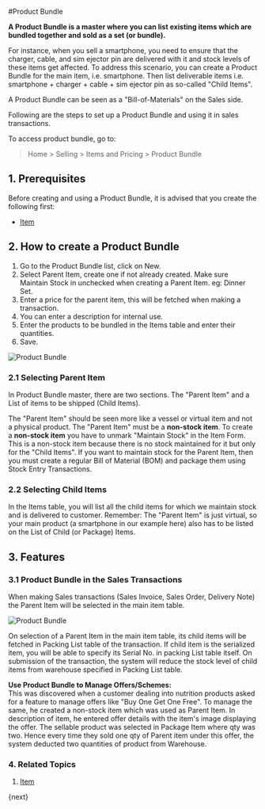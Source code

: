 <!-- add-breadcrumbs -->
#Product Bundle

**A Product Bundle is a master where you can list existing items which are bundled together and sold as a set (or bundle).**

For instance, when you sell a smartphone, you need to ensure that the charger, cable, and sim ejector pin are delivered with it and stock levels of these items get affected.
To address this scenario, you can create a Product Bundle for the main item, i.e. smartphone. Then list deliverable items i.e. smartphone + charger + cable + sim ejector pin as so-called "Child Items".

A Product Bundle can be seen as a "Bill-of-Materials" on the Sales side.

Following are the steps to set up a Product Bundle and using it in sales transactions.

To access product bundle, go to:
> Home > Selling > Items and Pricing > Product Bundle

## 1. Prerequisites
Before creating and using a Product Bundle, it is advised that you create the following first:

* [Item](/docs/v13/user/manual/en/stock/item)

## 2. How to create a Product Bundle
1. Go to the Product Bundle list, click on New.
2. Select Parent Item, create one if not already created. Make sure Maintain Stock in unchecked when creating a Parent Item. eg: Dinner Set.
1. Enter a price for the parent item, this will be fetched when making a transaction.
1. You can enter a description for internal use.
3. Enter the products to be bundled in the Items table and enter their quantities.
4. Save.
<img class="screenshot" alt="Product Bundle" src="{{docs_base_url}}/assets/img/selling/product-bundle.png">

### 2.1 Selecting Parent Item

In Product Bundle master, there are two sections. The "Parent Item" and a List of items to be shipped (Child Items).

The "Parent Item" should be seen more like a vessel or virtual item and not a physical product.
The "Parent Item" must be a <b>non-stock item</b>. To create a <b>non-stock item</b> you have to unmark "Maintain Stock" in the Item Form.
This is a non-stock item because there is no stock maintained for it but only for the "Child Items".
If you want to maintain stock for the Parent Item, then you must create a regular Bill of Material (BOM)
and package them using Stock Entry Transactions.

### 2.2 Selecting Child Items

In the Items table, you will list all the child items for which we maintain stock and is delivered to customer.
Remember: The "Parent Item" is just virtual, so your main product (a smartphone in our example here) also has to be listed on the List of Child (or Package) Items.

## 3. Features
### 3.1 Product Bundle in the Sales Transactions

When making Sales transactions (Sales Invoice, Sales Order, Delivery Note) the Parent Item will be selected in the main item table.

<img class="screenshot" alt="Product Bundle" src="{{docs_base_url}}/assets/img/selling/product-bundle.gif">

On selection of a Parent Item in the main item table, its child items will be fetched in Packing List table of the transaction. If child item is the serialized item, you will be able to specify its Serial No.
in packing List table itself. On submission of the transaction, the system will reduce the stock level of child items from warehouse specified in Packing List table.

<div class="well"><b>Use Product Bundle to Manage Offers/Schemes:</b>
<br>
This was discovered when a customer dealing into nutrition products asked for a feature to manage offers like "Buy One Get One Free". To manage the same, he created a non-stock item which was used as Parent Item. In description of item, he entered offer details with the item's image displaying the offer. The sellable product was selected in Package Item where qty was two. Hence every time they sold one qty of Parent item under this offer, the system deducted two quantities of product from Warehouse.</div>

### 4. Related Topics
1. [Item](/docs/v13/user/manual/en/stock/item)

{next}
